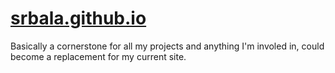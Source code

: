 [srbala.github.io](http://srbala.github.io)
===========

Basically a cornerstone for all my projects and anything I'm involed in, could become a replacement for my current site.
